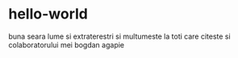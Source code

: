 # hello-world
buna seara lume si extraterestri
si multumeste la toti care citeste si colaboratorului mei bogdan agapie
